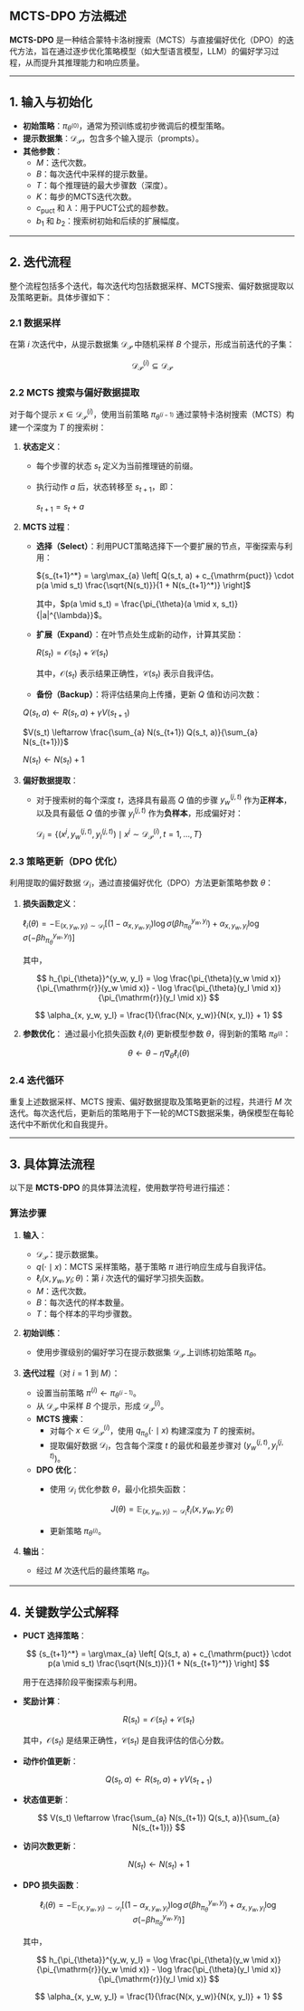 
## **MCTS-DPO 方法概述**

**MCTS-DPO** 是一种结合蒙特卡洛树搜索（MCTS）与直接偏好优化（DPO）的迭代方法，旨在通过逐步优化策略模型（如大型语言模型，LLM）的偏好学习过程，从而提升其推理能力和响应质量。

---

## **1. 输入与初始化**

- **初始策略**：$\pi_{\theta^{(0)}}$，通常为预训练或初步微调后的模型策略。
- **提示数据集**：$\mathcal{D}_{\mathcal{P}}$，包含多个输入提示（prompts）。
- **其他参数**：
  - $M$：迭代次数。
  - $B$：每次迭代中采样的提示数量。
  - $T$：每个推理链的最大步骤数（深度）。
  - $K$：每步的MCTS迭代次数。
  - $c_{\mathrm{puct}}$ 和 $\lambda$：用于PUCT公式的超参数。
  - $b_1$ 和 $b_2$：搜索树初始和后续的扩展幅度。

---

## **2. 迭代流程**

整个流程包括多个迭代，每次迭代均包括数据采样、MCTS搜索、偏好数据提取以及策略更新。具体步骤如下：

### **2.1 数据采样**

在第 $i$ 次迭代中，从提示数据集 $\mathcal{D}_{\mathcal{P}}$ 中随机采样 $B$ 个提示，形成当前迭代的子集：

$$
\mathcal{D}_{\mathcal{P}}^{(i)} \subseteq \mathcal{D}_{\mathcal{P}}
$$

### **2.2 MCTS 搜索与偏好数据提取**

对于每个提示 $x \in \mathcal{D}_{\mathcal{P}}^{(i)}$，使用当前策略 $\pi_{\theta^{(i-1)}}$ 通过蒙特卡洛树搜索（MCTS）构建一个深度为 $T$ 的搜索树：

1. **状态定义**：
   - 每个步骤的状态 $s_t$ 定义为当前推理链的前缀。
   - 执行动作 $a$ 后，状态转移至 $s_{t+1}$，即：

     $s_{t+1} = s_t + a$

2. **MCTS 过程**：
   - **选择（Select）**：利用PUCT策略选择下一个要扩展的节点，平衡探索与利用：

     
     ${s_{t+1}^*} = \arg\max_{a} \left[ Q(s_t, a) + c_{\mathrm{puct}} \cdot p(a \mid s_t) \frac{\sqrt{N(s_t)}}{1 + N(s_{t+1}^*)} \right]$
    

     其中，$p(a \mid s_t) = \frac{\pi_{\theta}(a \mid x, s_t)}{|a|^{\lambda}}$。

   - **扩展（Expand）**：在叶节点处生成新的动作，计算其奖励：

     $R(s_t) = \mathcal{O}(s_t) + \mathcal{C}(s_t)$

     其中，$\mathcal{O}(s_t)$ 表示结果正确性，$\mathcal{C}(s_t)$ 表示自我评估。

   - **备份（Backup）**：将评估结果向上传播，更新 $Q$ 值和访问次数：

    $Q(s_t, a) \leftarrow R(s_t, a) + \gamma V(s_{t+1})$

    $V(s_t) \leftarrow \frac{\sum_{a} N(s_{t+1}) Q(s_t, a)}{\sum_{a} N(s_{t+1})}$

    $N(s_t) \leftarrow N(s_t) + 1$

3. **偏好数据提取**：
   - 对于搜索树的每个深度 $t$，选择具有最高 $Q$ 值的步骤 $y_w^{(j,t)}$ 作为**正样本**，以及具有最低 $Q$ 值的步骤 $y_l^{(j,t)}$ 作为**负样本**，形成偏好对：
     
     $\mathcal{D}_i = \left\{(x^j, y_w^{(j,t)}, y_l^{(j,t)}) \mid x^j \sim \mathcal{D}_{\mathcal{P}}^{(i)}, t = 1, \ldots, T \right\}$

### **2.3 策略更新（DPO 优化）**

利用提取的偏好数据 $\mathcal{D}_i$，通过直接偏好优化（DPO）方法更新策略参数 $\theta$：

1. **损失函数定义**：

   
   $\ell_{i}(\theta) = -\mathbb{E}_{(x,y_w,y_l)\sim\mathcal{D}_i} \left[(1 - \alpha_{x, y_w, y_l}) \log \sigma (\beta h_{\pi_{\theta}}^{y_w, y_l}) + \alpha_{x, y_w, y_l} \log \sigma (-\beta h_{\pi_{\theta}}^{y_w, y_l}) \right]$

   其中，

   $$
   h_{\pi_{\theta}}^{y_w, y_l} = \log \frac{\pi_{\theta}(y_w \mid x)}{\pi_{\mathrm{r}}(y_w \mid x)} - \log \frac{\pi_{\theta}(y_l \mid x)}{\pi_{\mathrm{r}}(y_l \mid x)}
   $$

   $$
   \alpha_{x, y_w, y_l} = \frac{1}{\frac{N(x, y_w)}{N(x, y_l)} + 1}
   $$

2. **参数优化**：
   通过最小化损失函数 $\ell_i(\theta)$ 更新模型参数 $\theta$，得到新的策略 $\pi_{\theta^{(i)}}$：

   $$
   \theta \leftarrow \theta - \eta \nabla_\theta \ell_i(\theta)
   $$

### **2.4 迭代循环**

重复上述数据采样、MCTS 搜索、偏好数据提取及策略更新的过程，共进行 $M$ 次迭代。每次迭代后，更新后的策略用于下一轮的MCTS数据采集，确保模型在每轮迭代中不断优化和自我提升。

---

## **3. 具体算法流程**

以下是 **MCTS-DPO** 的具体算法流程，使用数学符号进行描述：

### **算法步骤**

1. **输入**：
   - $\mathcal{D}_{\mathcal{P}}$：提示数据集。
   - $q(\cdot \mid x)$：MCTS 采样策略，基于策略 $\pi$ 进行响应生成与自我评估。
   - $\ell_i(x, y_w, y_l; \theta)$：第 $i$ 次迭代的偏好学习损失函数。
   - $M$：迭代次数。
   - $B$：每次迭代的样本数量。
   - $T$：每个样本的平均步骤数。

2. **初始训练**：
   - 使用步骤级别的偏好学习在提示数据集 $\mathcal{D}_{\mathcal{P}}$ 上训练初始策略 $\pi_{\theta}$。

3. **迭代过程**（对 $i = 1$ 到 $M$）：
   - 设置当前策略 $\pi^{(i)} \leftarrow \pi_{\theta^{(i-1)}}$。
   - 从 $\mathcal{D}_{\mathcal{P}}$ 中采样 $B$ 个提示，形成 $\mathcal{D}_{\mathcal{P}}^{(i)}$。
   - **MCTS 搜索**：
     - 对每个 $x \in \mathcal{D}_{\mathcal{P}}^{(i)}$，使用 $q_{\pi_{\theta}}(\cdot \mid x)$ 构建深度为 $T$ 的搜索树。
     - 提取偏好数据 $\mathcal{D}_i$，包含每个深度 $t$ 的最优和最差步骤对 $(y_w^{(j,t)}, y_l^{(j,t)})$。
   - **DPO 优化**：
     - 使用 $\mathcal{D}_i$ 优化参数 $\theta$，最小化损失函数：

       $$
       J(\theta) = \mathbb{E}_{(x, y_w, y_l) \sim \mathcal{D}_i} \ell_i(x, y_w, y_l; \theta)
       $$

     - 更新策略 $\pi_{\theta^{(i)}}$。

4. **输出**：
   - 经过 $M$ 次迭代后的最终策略 $\pi_{\theta}$。

---

## **4. 关键数学公式解释**

- **PUCT 选择策略**：

  $$
  {s_{t+1}^*} = \arg\max_{a} \left[ Q(s_t, a) + c_{\mathrm{puct}} \cdot p(a \mid s_t) \frac{\sqrt{N(s_t)}}{1 + N(s_{t+1}^*)} \right]
  $$

  用于在选择阶段平衡探索与利用。

- **奖励计算**：

  $$
  R(s_t) = \mathcal{O}(s_t) + \mathcal{C}(s_t)
  $$

  其中，$\mathcal{O}(s_t)$ 是结果正确性，$\mathcal{C}(s_t)$ 是自我评估的信心分数。

- **动作价值更新**：

  $$
  Q(s_t, a) \leftarrow R(s_t, a) + \gamma V(s_{t+1})
  $$

- **状态值更新**：

  $$
  V(s_t) \leftarrow \frac{\sum_{a} N(s_{t+1}) Q(s_t, a)}{\sum_{a} N(s_{t+1})}
  $$

- **访问次数更新**：

  $$
  N(s_t) \leftarrow N(s_t) + 1
  $$

- **DPO 损失函数**：

  $$
  \ell_{i}(\theta) = -\mathbb{E}_{(x,y_w,y_l)\sim\mathcal{D}_i} \left[(1 - \alpha_{x, y_w, y_l}) \log \sigma (\beta h_{\pi_{\theta}}^{y_w, y_l}) + \alpha_{x, y_w, y_l} \log \sigma (-\beta h_{\pi_{\theta}}^{y_w, y_l}) \right]
  $$

  其中，

  $$
  h_{\pi_{\theta}}^{y_w, y_l} = \log \frac{\pi_{\theta}(y_w \mid x)}{\pi_{\mathrm{r}}(y_w \mid x)} - \log \frac{\pi_{\theta}(y_l \mid x)}{\pi_{\mathrm{r}}(y_l \mid x)}
  $$

  $$
  \alpha_{x, y_w, y_l} = \frac{1}{\frac{N(x, y_w)}{N(x, y_l)} + 1}
  $$
